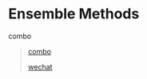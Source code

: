 # Ensemble Methods

combo

>[combo](https://github.com/yzhao062/combo) 
>
>[wechat](https://mp.weixin.qq.com/s?__biz=MzIyNjM2MzQyNg==&mid=2247487707&idx=1&sn=3d77d7ad4bc03aedb52b3b55809559c8&chksm=e870c196df0748801c848f488e013c7920b7377a26fe37706c42c27ab25884c751a5fbe509a3&mpshare=1&scene=1&srcid=&sharer_sharetime=1575732426582&sharer_shareid=54d7b6bf73b347d381a7bff3f78b99d1&key=6c7cfae268597b4d1fd7ff6a79e6a7345c522c7fc8b429701aaebd0d54661d54a04df22ccefed44fb857935d12feca3efb6de47f8dbcf9bb1bb95218e8a22780c3803985fe6cfd2975936bf57a4d98bc&ascene=1&uin=NzA3NTE3MTMz&devicetype=Windows+10&version=62070158&lang=en&exportkey=A%2BJ5EsHi5lUcQFEzVsxVR5I%3D&pass_ticket=tyzEx61N28yEuIRkZAHhRyTkW6j%2F83DKcPF8jnc9bESYIMXHWaxMDGPYXA%2BFmLoq) 





